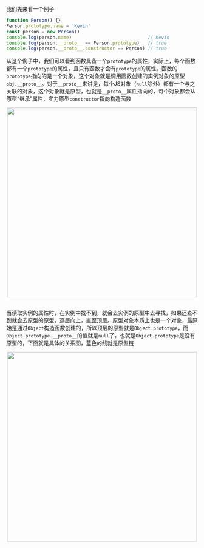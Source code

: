 <!-- ---
title: JS基础系列之原型与原型链
date: 2022-10-23
tags: JavaScript
set: BaseJS
--- -->

我们先来看一个例子
```javascript
function Person() {}
Person.prototype.name = 'Kevin'
const person = new Person()
console.log(person.name)                            // Kevin
console.log(person.__proto__ == Person.prototype)   // true
console.log(person.__proto__.constructor == Person) // true
```
从这个例子中，我们可以看到函数具备一个`prototype`的属性，实际上，每个函数都有一个`prototype`的属性，且只有函数才会有`prototype`的属性。函数的`prototype`指向的是一个对象，这个对象就是调用函数创建的实例对象的原型`obj.__proto__`。对于`__proto__`来讲是，每个JS对象（`null`除外）都有一个与之关联的对象，这个对象就是原型，也就是`__proto__`属性指向的，每个对象都会从原型“继承”属性，实力原型`constructor`指向构造函数

<div style="display:flex;justify-content:center;">
  <img src="https://zhangmingemma.github.io/dist/images/2022-10-23/1.png" style="display:inline-block; margin-bottom:16px; width:500px;">
</div>

当读取实例的属性时，在实例中找不到，就会去实例的原型中去寻找，如果还查不到就会去原型的原型，逐层向上，直至顶层。原型对象本质上也是一个对象，最原始是通过`Object`构造函数创建的，所以顶层的原型就是`Object.prototype`，而`Object.prototype.__proto__`的值就是`null`了，也就是`Object.prototype`是没有原型的，下面就是具体的关系图，蓝色的线就是原型链

<div style="display:flex;justify-content:center;">
  <img src="https://zhangmingemma.github.io/dist/images/2022-10-23/2.png" style="display:inline-block; margin-bottom:16px; width:500px;">
</div>
